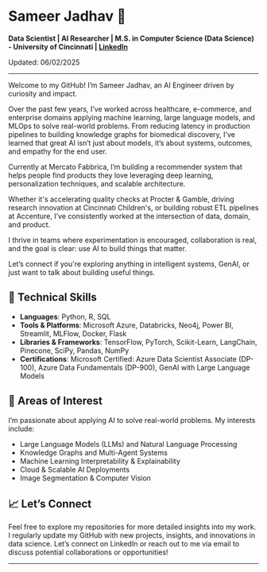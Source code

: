 # Sameer Jadhav 🌟
**Data Scientist | AI Researcher | M.S. in Computer Science (Data Science) - University of Cincinnati | [LinkedIn](https://www.linkedin.com/in/sameeerjadhav/)**

Updated: 06/02/2025

---

Welcome to my GitHub! I’m Sameer Jadhav, an AI Engineer driven by curiosity and impact.

Over the past few years, I’ve worked across healthcare, e-commerce, and enterprise domains applying machine learning, large language models, and MLOps to solve real-world problems. From reducing latency in production pipelines to building knowledge graphs for biomedical discovery, I’ve learned that great AI isn’t just about models, it’s about systems, outcomes, and empathy for the end user.

Currently at Mercato Fabbrica, I’m building a recommender system that helps people find products they love leveraging deep learning, personalization techniques, and scalable architecture.

Whether it's accelerating quality checks at Procter & Gamble, driving research innovation at Cincinnati Children's, or building robust ETL pipelines at Accenture, I’ve consistently worked at the intersection of data, domain, and product.

I thrive in teams where experimentation is encouraged, collaboration is real, and the goal is clear: use AI to build things that matter.

Let’s connect if you're exploring anything in intelligent systems, GenAI, or just want to talk about building useful things.

## 🔧 Technical Skills

- **Languages**: Python, R, SQL
- **Tools & Platforms**: Microsoft Azure, Databricks, Neo4j, Power BI, Streamlit, MLFlow, Docker, Flask
- **Libraries & Frameworks**: TensorFlow, PyTorch, Scikit-Learn, LangChain, Pinecone, SciPy, Pandas, NumPy
- **Certifications**: Microsoft Certified: Azure Data Scientist Associate (DP-100), Azure Data Fundamentals (DP-900), GenAI with Large Language Models

## 🌱 Areas of Interest

I’m passionate about applying AI to solve real-world problems. My interests include:

- Large Language Models (LLMs) and Natural Language Processing
- Knowledge Graphs and Multi-Agent Systems
- Machine Learning Interpretability & Explainability
- Cloud & Scalable AI Deployments
- Image Segmentation & Computer Vision

## 📈 Let’s Connect

Feel free to explore my repositories for more detailed insights into my work. I regularly update my GitHub with new projects, insights, and innovations in data science. Let’s connect on LinkedIn or reach out to me via email to discuss potential collaborations or opportunities!

---

